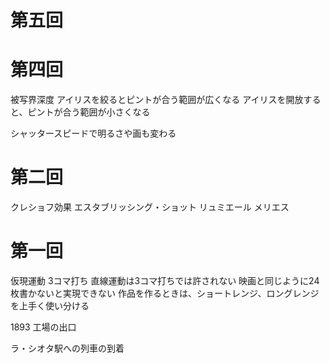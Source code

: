 # 第五回


# 第四回

被写界深度 アイリスを絞るとピントが合う範囲が広くなる
アイリスを開放すると、ピントが合う範囲が小さくなる

シャッタースピードで明るさや画も変わる


# 第二回
クレショフ効果
エスタブリッシング・ショット
リュミエール メリエス

# 第一回

仮現運動
3コマ打ち
直線運動は3コマ打ちでは許されない
映画と同じように24枚書かないと実現できない
作品を作るときは、ショートレンジ、ロングレンジを上手く使い分ける

1893
工場の出口

ラ・シオタ駅への列車の到着
